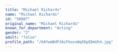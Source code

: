 ```yaml
---
title: "Michael Richards"
name: "Michael Richards"
id: "50807"
original_name: "Michael Richards"
known_for_department: "Acting"
gender: "2"
adult: "false"
profile_path: "/bAYwmBdPJAiFkossWq56pEDmUh4.jpg"
---
```

